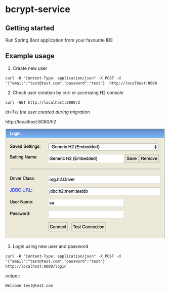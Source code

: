 # bcrypt-service

## Getting started

Run Spring Boot application from your favourite IDE

## Example usage

1. Create new user

```shell
curl -H "Content-Type: application/json" -X POST -d '{"email":"test@test.com","password":"test"}' http://localhost:8080
```

2. Check user creation by curl or accessing H2 console

```shell
curl -GET http://localhost:8080/2
```
*id=1 is the user created during migration*

http://localhost:8080/h2

![](https://github.com/smartinrub/bcrypt-service/blob/master/login-H2.png?s=50)

3. Login using new user and password

```shell
curl -H "Content-Type: application/json" -X POST -d '{"email":"test@test.com","password":"test"}' http://localhost:8080/login
```

output:
```
Welcome test@test.com
```
